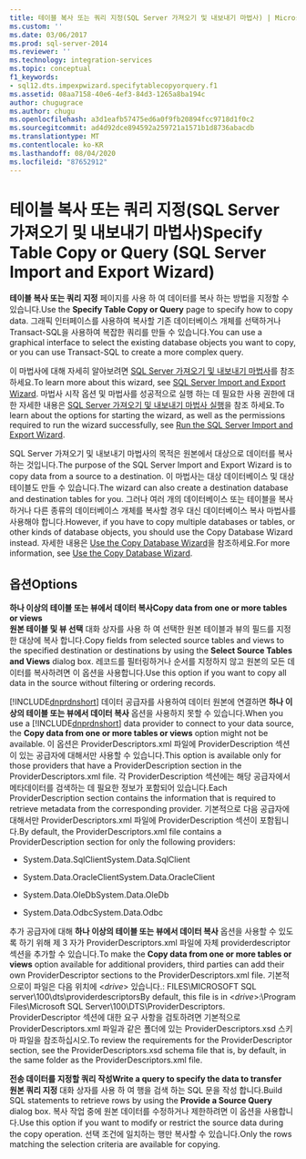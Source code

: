 ```yaml
---
title: 테이블 복사 또는 쿼리 지정(SQL Server 가져오기 및 내보내기 마법사) | Microsoft Docs
ms.custom: ''
ms.date: 03/06/2017
ms.prod: sql-server-2014
ms.reviewer: ''
ms.technology: integration-services
ms.topic: conceptual
f1_keywords:
- sql12.dts.impexpwizard.specifytablecopyorquery.f1
ms.assetid: 08aa7158-40e6-4ef3-84d3-1265a8ba194c
author: chugugrace
ms.author: chugu
ms.openlocfilehash: a3d1eafb57475ed6a0f9fb20894fcc9718d1f0c2
ms.sourcegitcommit: ad4d92dce894592a259721a1571b1d8736abacdb
ms.translationtype: MT
ms.contentlocale: ko-KR
ms.lasthandoff: 08/04/2020
ms.locfileid: "87652912"
---
```

# <a name="specify-table-copy-or-query-sql-server-import-and-export-wizard"></a><span data-ttu-id="8929a-102">테이블 복사 또는 쿼리 지정(SQL Server 가져오기 및 내보내기 마법사)</span><span class="sxs-lookup"><span data-stu-id="8929a-102">Specify Table Copy or Query (SQL Server Import and Export Wizard)</span></span>
  <span data-ttu-id="8929a-103">**테이블 복사 또는 쿼리 지정** 페이지를 사용 하 여 데이터를 복사 하는 방법을 지정할 수 있습니다.</span><span class="sxs-lookup"><span data-stu-id="8929a-103">Use the **Specify Table Copy or Query** page to specify how to copy data.</span></span> <span data-ttu-id="8929a-104">그래픽 인터페이스를 사용하여 복사할 기존 데이터베이스 개체를 선택하거나 Transact-SQL을 사용하여 복잡한 쿼리를 만들 수 있습니다.</span><span class="sxs-lookup"><span data-stu-id="8929a-104">You can use a graphical interface to select the existing database objects you want to copy, or you can use Transact-SQL to create a more complex query.</span></span>  
  
 <span data-ttu-id="8929a-105">이 마법사에 대해 자세히 알아보려면 [SQL Server 가져오기 및 내보내기 마법사](import-and-export-data-with-the-sql-server-import-and-export-wizard.md)를 참조 하세요.</span><span class="sxs-lookup"><span data-stu-id="8929a-105">To learn more about this wizard, see [SQL Server Import and Export Wizard](import-and-export-data-with-the-sql-server-import-and-export-wizard.md).</span></span> <span data-ttu-id="8929a-106">마법사 시작 옵션 및 마법사를 성공적으로 실행 하는 데 필요한 사용 권한에 대 한 자세한 내용은 [SQL Server 가져오기 및 내보내기 마법사 실행](start-the-sql-server-import-and-export-wizard.md)을 참조 하세요.</span><span class="sxs-lookup"><span data-stu-id="8929a-106">To learn about the options for starting the wizard, as well as the permissions required to run the wizard successfully, see [Run the SQL Server Import and Export Wizard](start-the-sql-server-import-and-export-wizard.md).</span></span>  
  
 <span data-ttu-id="8929a-107">SQL Server 가져오기 및 내보내기 마법사의 목적은 원본에서 대상으로 데이터를 복사하는 것입니다.</span><span class="sxs-lookup"><span data-stu-id="8929a-107">The purpose of the SQL Server Import and Export Wizard is to copy data from a source to a destination.</span></span> <span data-ttu-id="8929a-108">이 마법사는 대상 데이터베이스 및 대상 테이블도 만들 수 있습니다.</span><span class="sxs-lookup"><span data-stu-id="8929a-108">The wizard can also create a destination database and destination tables for you.</span></span> <span data-ttu-id="8929a-109">그러나 여러 개의 데이터베이스 또는 테이블을 복사하거나 다른 종류의 데이터베이스 개체를 복사할 경우 대신 데이터베이스 복사 마법사를 사용해야 합니다.</span><span class="sxs-lookup"><span data-stu-id="8929a-109">However, if you have to copy multiple databases or tables, or other kinds of database objects, you should use the Copy Database Wizard instead.</span></span> <span data-ttu-id="8929a-110">자세한 내용은 [Use the Copy Database Wizard](../../relational-databases/databases/use-the-copy-database-wizard.md)을 참조하세요.</span><span class="sxs-lookup"><span data-stu-id="8929a-110">For more information, see [Use the Copy Database Wizard](../../relational-databases/databases/use-the-copy-database-wizard.md).</span></span>  
  
## <a name="options"></a><span data-ttu-id="8929a-111">옵션</span><span class="sxs-lookup"><span data-stu-id="8929a-111">Options</span></span>  
 <span data-ttu-id="8929a-112">**하나 이상의 테이블 또는 뷰에서 데이터 복사**</span><span class="sxs-lookup"><span data-stu-id="8929a-112">**Copy data from one or more tables or views**</span></span>  
 <span data-ttu-id="8929a-113">**원본 테이블 및 뷰 선택** 대화 상자를 사용 하 여 선택한 원본 테이블과 뷰의 필드를 지정한 대상에 복사 합니다.</span><span class="sxs-lookup"><span data-stu-id="8929a-113">Copy fields from selected source tables and views to the specified destination or destinations by using the **Select Source Tables and Views** dialog box.</span></span> <span data-ttu-id="8929a-114">레코드를 필터링하거나 순서를 지정하지 않고 원본의 모든 데이터를 복사하려면 이 옵션을 사용합니다.</span><span class="sxs-lookup"><span data-stu-id="8929a-114">Use this option if you want to copy all data in the source without filtering or ordering records.</span></span>  
  
 <span data-ttu-id="8929a-115">[!INCLUDE[dnprdnshort](../../includes/dnprdnshort-md.md)] 데이터 공급자를 사용하여 데이터 원본에 연결하면 **하나 이상의 테이블 또는 뷰에서 데이터 복사** 옵션을 사용하지 못할 수 있습니다.</span><span class="sxs-lookup"><span data-stu-id="8929a-115">When you use a [!INCLUDE[dnprdnshort](../../includes/dnprdnshort-md.md)] data provider to connect to your data source, the **Copy data from one or more tables or views** option might not be available.</span></span> <span data-ttu-id="8929a-116">이 옵션은 ProviderDescriptors.xml 파일에 ProviderDescription 섹션이 있는 공급자에 대해서만 사용할 수 있습니다.</span><span class="sxs-lookup"><span data-stu-id="8929a-116">This option is available only for those providers that have a ProviderDescription section in the ProviderDescriptors.xml file.</span></span> <span data-ttu-id="8929a-117">각 ProviderDescription 섹션에는 해당 공급자에서 메타데이터를 검색하는 데 필요한 정보가 포함되어 있습니다.</span><span class="sxs-lookup"><span data-stu-id="8929a-117">Each ProviderDescription section contains the information that is required to retrieve metadata from the corresponding provider.</span></span> <span data-ttu-id="8929a-118">기본적으로 다음 공급자에 대해서만 ProviderDescriptors.xml 파일에 ProviderDescription 섹션이 포함됩니다.</span><span class="sxs-lookup"><span data-stu-id="8929a-118">By default, the ProviderDescriptors.xml file contains a ProviderDescription section for only the following providers:</span></span>  
  
-   <span data-ttu-id="8929a-119">System.Data.SqlClient</span><span class="sxs-lookup"><span data-stu-id="8929a-119">System.Data.SqlClient</span></span>  
  
-   <span data-ttu-id="8929a-120">System.Data.OracleClient</span><span class="sxs-lookup"><span data-stu-id="8929a-120">System.Data.OracleClient</span></span>  
  
-   <span data-ttu-id="8929a-121">System.Data.OleDb</span><span class="sxs-lookup"><span data-stu-id="8929a-121">System.Data.OleDb</span></span>  
  
-   <span data-ttu-id="8929a-122">System.Data.Odbc</span><span class="sxs-lookup"><span data-stu-id="8929a-122">System.Data.Odbc</span></span>  
  
 <span data-ttu-id="8929a-123">추가 공급자에 대해 **하나 이상의 테이블 또는 뷰에서 데이터 복사** 옵션을 사용할 수 있도록 하기 위해 제 3 자가 ProviderDescriptors.xml 파일에 자체 providerdescriptor 섹션을 추가할 수 있습니다.</span><span class="sxs-lookup"><span data-stu-id="8929a-123">To make the **Copy data from one or more tables or views** option available for additional providers, third parties can add their own ProviderDescriptor sections to the ProviderDescriptors.xml file.</span></span> <span data-ttu-id="8929a-124">기본적으로이 파일은 다음 위치에 \<*drive*> 있습니다.: FILES\MICROSOFT SQL server\100\dts\providerdescriptors</span><span class="sxs-lookup"><span data-stu-id="8929a-124">By default, this file is in \<*drive*>:\Program Files\Microsoft SQL Server\100\DTS\ProviderDescriptors.</span></span> <span data-ttu-id="8929a-125">ProviderDescriptor 섹션에 대한 요구 사항을 검토하려면 기본적으로 ProviderDescriptors.xml 파일과 같은 폴더에 있는 ProviderDescriptors.xsd 스키마 파일을 참조하십시오.</span><span class="sxs-lookup"><span data-stu-id="8929a-125">To review the requirements for the ProviderDescriptor section, see the ProviderDescriptors.xsd schema file that is, by default, in the same folder as the ProviderDescriptors.xml file.</span></span>  
  
 <span data-ttu-id="8929a-126">**전송 데이터를 지정할 쿼리 작성**</span><span class="sxs-lookup"><span data-stu-id="8929a-126">**Write a query to specify the data to transfer**</span></span>  
 <span data-ttu-id="8929a-127">**원본 쿼리 지정** 대화 상자를 사용 하 여 행을 검색 하는 SQL 문을 작성 합니다.</span><span class="sxs-lookup"><span data-stu-id="8929a-127">Build SQL statements to retrieve rows by using the **Provide a Source Query** dialog box.</span></span> <span data-ttu-id="8929a-128">복사 작업 중에 원본 데이터를 수정하거나 제한하려면 이 옵션을 사용합니다.</span><span class="sxs-lookup"><span data-stu-id="8929a-128">Use this option if you want to modify or restrict the source data during the copy operation.</span></span> <span data-ttu-id="8929a-129">선택 조건에 일치하는 행만 복사할 수 있습니다.</span><span class="sxs-lookup"><span data-stu-id="8929a-129">Only the rows matching the selection criteria are available for copying.</span></span>  
  
  
